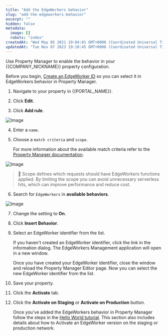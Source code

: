 ```yaml
---
title: "Add the EdgeWorkers behavior"
slug: "add-the-edgeworkers-behavior"
excerpt: ""
hidden: false
metadata: 
  image: []
  robots: "index"
createdAt: "Wed May 05 2021 19:04:01 GMT+0000 (Coordinated Universal Time)"
updatedAt: "Tue Nov 07 2023 19:10:45 GMT+0000 (Coordinated Universal Time)"
---
```

Use Property Manager to enable the behavior in your {{COMPANY_NICKNAME}} property configuration.

Before you begin, [Create an EdgeWorker ID](create-an-edgeworker-id.md) so you can select it in EdgeWorkers behavior in Property Manager.

1. Navigate to your property in {{PORTAL_NAME}}.

2. Click **Edit**.

3. Click **Add rule**.
<Frame>
  <img src="https://techdocs.akamai.com/edgeworkers/img/addRule-v1.png" alt="Image"/>
</Frame>

4. Enter a `name`.

5. Choose a `match criteria` and `scope`.

   For more information about the available match criteria refer to the [Property Manager documentation](https://techdocs.akamai.com/property-mgr/docs/matches).
<Frame>
  <img src="https://techdocs.akamai.com/edgeworkers/img/ewCriteria-v1.png" alt="Image"/>
</Frame>

> 📘 Scope defines which requests should have EdgeWorkers functions applied. By limiting the scope you can avoid unnecessary serverless hits, which can improve performance and reduce cost.

6. Search for `EdgeWorkers` in **available behaviors**.
<Frame>
  <img src="https://techdocs.akamai.com/edgeworkers/img/addBehavior-v1.png" alt="Image"/>
</Frame>

7. Change the setting to **On**.

8. Click **Insert Behavior**.

9. Select an EdgeWorker identifier from the list.

   If you haven't created an EdgeWorker identifier, click the link in the information dialog. The EdgeWorkers Management application will open in a new window.

   Once you have created your EdgeWorker identifier, close the window and reload the Property Manager Editor page. Now you can select the new EdgeWorker identifier from the list.

10. Save your property.

11. Click the **Activate** tab.

12. Click the **Activate on Staging** or **Activate on Production** button.

    Once you've added the EdgeWorkers behavior in Property Manager follow the steps in the [Hello World tutorial](hello-world-edgeworkers-management-application.md). This section also includes details about how to Activate an EdgeWorker version on the staging or production network.
